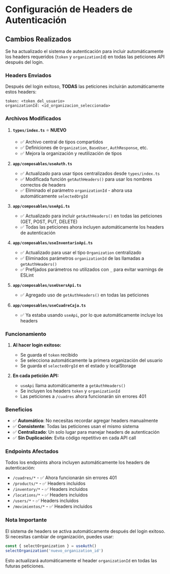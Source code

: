 # Configuración de Headers de Autenticación

## Cambios Realizados

Se ha actualizado el sistema de autenticación para incluir automáticamente los headers requeridos (`token` y `organizationId`) en todas las peticiones API después del login.

### Headers Enviados

Después del login exitoso, **TODAS** las peticiones incluirán automáticamente estos headers:

```
token: <token_del_usuario>
organizationId: <id_organizacion_seleccionada>
```

### Archivos Modificados

1. **`types/index.ts`** ⭐ **NUEVO**
   - ✅ Archivo central de tipos compartidos
   - ✅ Definiciones de `Organization`, `BaseUser`, `AuthResponse`, etc.
   - ✅ Mejora la organización y reutilización de tipos

2. **`app/composables/useAuth.ts`**
   - ✅ Actualizado para usar tipos centralizados desde `types/index.ts`
   - ✅ Modificada función `getAuthHeaders()` para usar los nombres correctos de headers
   - ✅ Eliminado el parámetro `organizationId` - ahora usa automáticamente `selectedOrgId`

3. **`app/composables/useApi.ts`**
   - ✅ Actualizado para incluir `getAuthHeaders()` en todas las peticiones (GET, POST, PUT, DELETE)
   - ✅ Todas las peticiones ahora incluyen automáticamente los headers de autenticación

4. **`app/composables/useInventarioApi.ts`**
   - ✅ Actualizado para usar el tipo `Organization` centralizado
   - ✅ Eliminados parámetros `organizationId` de las llamadas a `getAuthHeaders()`
   - ✅ Prefijados parámetros no utilizados con `_` para evitar warnings de ESLint

5. **`app/composables/useUsersApi.ts`**
   - ✅ Agregado uso de `getAuthHeaders()` en todas las peticiones

6. **`app/composables/useCuadreCaja.ts`**
   - ✅ Ya estaba usando `useApi`, por lo que automáticamente incluye los headers

### Funcionamiento

1. **Al hacer login exitoso:**
   - Se guarda el `token` recibido
   - Se selecciona automáticamente la primera organización del usuario
   - Se guarda el `selectedOrgId` en el estado y localStorage

2. **En cada petición API:**
   - `useApi` llama automáticamente a `getAuthHeaders()`
   - Se incluyen los headers `token` y `organizationId`
   - Las peticiones a `/cuadres` ahora funcionarán sin errores 401

### Beneficios

- ✅ **Automático**: No necesitas recordar agregar headers manualmente
- ✅ **Consistente**: Todas las peticiones usan el mismo sistema
- ✅ **Centralizado**: Un solo lugar para manejar headers de autenticación
- ✅ **Sin Duplicación**: Evita código repetitivo en cada API call

### Endpoints Afectados

Todos los endpoints ahora incluyen automáticamente los headers de autenticación:

- `/cuadres/*` - ✅ Ahora funcionarán sin errores 401
- `/products/*` - ✅ Headers incluidos
- `/inventory/*` - ✅ Headers incluidos
- `/locations/*` - ✅ Headers incluidos
- `/users/*` - ✅ Headers incluidos
- `/movimientos/*` - ✅ Headers incluidos

### Nota Importante

El sistema de headers se activa automáticamente después del login exitoso. Si necesitas cambiar de organización, puedes usar:

```typescript
const { selectOrganization } = useAuth()
selectOrganization('nuevo_organization_id')
```

Esto actualizará automáticamente el header `organizationId` en todas las futuras peticiones.
